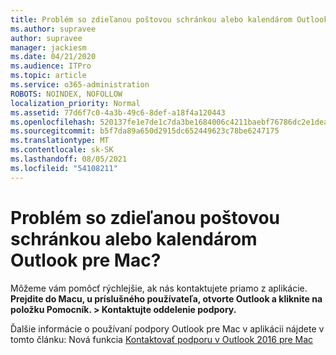 ```yaml
---
title: Problém so zdieľanou poštovou schránkou alebo kalendárom Outlook pre Mac?
ms.author: supravee
author: supravee
manager: jackiesm
ms.date: 04/21/2020
ms.audience: ITPro
ms.topic: article
ms.service: o365-administration
ROBOTS: NOINDEX, NOFOLLOW
localization_priority: Normal
ms.assetid: 77d6f7c0-4a3b-49c6-8def-a18f4a120443
ms.openlocfilehash: 520137fe1e7de1c7da3be1684006c4211baebf76786dc2e1dea7acc91f82cc7a
ms.sourcegitcommit: b5f7da89a650d2915dc652449623c78be6247175
ms.translationtype: MT
ms.contentlocale: sk-SK
ms.lasthandoff: 08/05/2021
ms.locfileid: "54108211"
---
```

# <a name="shared-mailbox-or-calendar-issue-in-outlook-for-mac"></a>Problém so zdieľanou poštovou schránkou alebo kalendárom Outlook pre Mac?

Môžeme vám pomôcť rýchlejšie, ak nás kontaktujete priamo z aplikácie. **Prejdite do Macu, u príslušného používateľa, otvorte Outlook a kliknite na položku Pomocník. \> Kontaktujte oddelenie podpory.** 
  
Ďalšie informácie o používaní podpory Outlook pre Mac v aplikácii nájdete v tomto článku: Nová funkcia [Kontaktovať podporu v Outlook 2016 pre Mac](https://answers.microsoft.com/msoffice/forum/msoffice_outlook-mso_mac-mso_mac2016/new-contact-support-feature-in-outlook-2016-for/d4fc21c4-25e2-4e10-b943-1fba6542b517)
  

